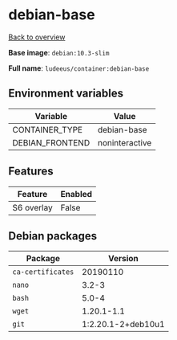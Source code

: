 # debian-base

[Back to overview](../index.md)

**Base image**: `debian:10.3-slim`

**Full name**: `ludeeus/container:debian-base`

## Environment variables

Variable | Value 
-- | --
CONTAINER_TYPE | debian-base
DEBIAN_FRONTEND | noninteractive

## Features

Feature | Enabled 
-- | --
S6 overlay | False

## Debian packages

Package | Version 
-- | --
`ca-certificates` | 20190110
`nano` | 3.2-3
`bash` | 5.0-4
`wget` | 1.20.1-1.1
`git` | 1:2.20.1-2+deb10u1
